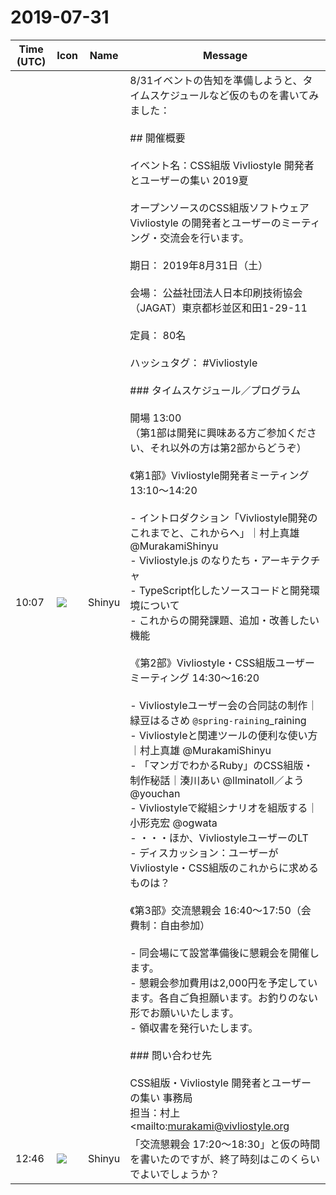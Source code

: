# 2019-07-31

|Time (UTC)|Icon|Name|Message|
|---|---|---|---|
|10:07|![](https://avatars.slack-edge.com/2019-04-17/604316276593_b98417506de391d2c423_72.jpg)|Shinyu|8/31イベントの告知を準備しようと、タイムスケジュールなど仮のものを書いてみました：<br><br>## 開催概要<br><br>イベント名：CSS組版 Vivliostyle 開発者とユーザーの集い 2019夏<br><br>オープンソースのCSS組版ソフトウェア Vivliostyle の開発者とユーザーのミーティング・交流会を行います。<br><br>期日： 2019年8月31日（土）<br><br>会場： 公益社団法人日本印刷技術協会（JAGAT）東京都杉並区和田1-29-11<br><br>定員： 80名<br><br>ハッシュタグ： #Vivliostyle<br><br>### タイムスケジュール／プログラム<br><br>開場 13:00<br>（第1部は開発に興味ある方ご参加ください、それ以外の方は第2部からどうぞ）<br><br>《第1部》Vivliostyle開発者ミーティング 13:10～14:20<br><br>- イントロダクション「Vivliostyle開発のこれまでと、これからへ」｜村上真雄　@MurakamiShinyu<br>- Vivliostyle.js のなりたち・アーキテクチャ<br>- TypeScript化したソースコードと開発環境について<br>- これからの開発課題、追加・改善したい機能<br><br>《第2部》Vivliostyle・CSS組版ユーザーミーティング 14:30～16:20<br><br>- Vivliostyleユーザー会の合同誌の制作｜緑豆はるさめ `@spring-raining`_raining<br>- Vivliostyleと関連ツールの便利な使い方｜村上真雄 @MurakamiShinyu<br>- 「マンガでわかるRuby」のCSS組版・制作秘話｜湊川あい @llminatoll／よう @youchan<br>- Vivliostyleで縦組シナリオを組版する｜小形克宏 @ogwata<br>- ・・・ほか、VivliostyleユーザーのLT<br>- ディスカッション：ユーザーがVivliostyle・CSS組版のこれからに求めるものは？<br><br>《第3部》交流懇親会 16:40～17:50（会費制：自由参加）<br><br>- 同会場にて設営準備後に懇親会を開催します。<br>- 懇親会参加費用は2,000円を予定しています。各自ご負担願います。お釣りのない形でお願いいたします。<br>- 領収書を発行いたします。<br><br>### 問い合わせ先<br><br>CSS組版・Vivliostyle 開発者とユーザーの集い 事務局<br>担当：村上 <mailto:murakami@vivliostyle.org|murakami@vivliostyle.org><br><br>主催：Vivliostyleユーザー会／Vivliostyle Foundation<br>協力：JAGAT XMLパブリッシング研究会<br><br>----------------<br><br>以上、どうでしょう？|
|12:46|![](https://avatars.slack-edge.com/2019-04-17/604316276593_b98417506de391d2c423_72.jpg)|Shinyu|「交流懇親会 17:20～18:30」と仮の時間を書いたのですが、終了時刻はこのくらいでよいでしょうか？|
